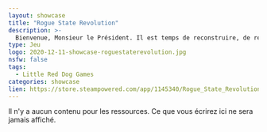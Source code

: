 ```yaml
---
layout: showcase
title: "Rogue State Revolution"
description: >-
  Bienvenue, Monsieur le Président. Il est temps de reconstruire, de réformer et de se préparer à de nouveaux défis alors que la République populaire de Basenji devient un nouveau point chaud politique, économique et culturel. Nommez des ministres et menez le pays vers le succès. Attention, vous risquez de vous faire remplacer lors des prochaines élections.
type: Jeu
logo: 2020-12-11-showcase-roguestaterevolution.jpg
nsfw: false
tags:
  - Little Red Dog Games
categories: showcase
lien: https://store.steampowered.com/app/1145340/Rogue_State_Revolution/
---
```


Il n'y a aucun contenu pour les ressources.
Ce que vous écrirez ici ne sera jamais affiché.
